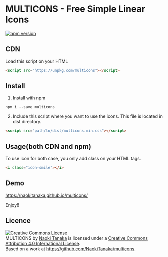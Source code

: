 # MULTICONS - Free Simple Linear Icons
[![npm version](https://badge.fury.io/js/multicons.svg)](https://badge.fury.io/js/multicons)

## CDN

Load this script on your HTML

```html
<script src="https://unpkg.com/multicons"></script>
```

## Install

1. Install with npm

```shell
npm i --save multicons
```

2. Include this script where you want to use the icons. This file is located in dist directory.

```html
<script src="path/to/dist/multicons.min.css"></script>
```

## Usage(both CDN and npm)
To use icon for both case, you only add class on your HTML tags.
```html
<i class="icon-smile"></i>
```

## Demo
<a href="https://naokitanaka.github.io/multicons/" target="_blank">https://naokitanaka.github.io/multicons/</a>

Enjoy!!

## Licence
<a rel="license" href="http://creativecommons.org/licenses/by/4.0/"><img alt="Creative Commons License" style="border-width:0" src="https://i.creativecommons.org/l/by/4.0/88x31.png" /></a><br /><span xmlns:dct="http://purl.org/dc/terms/" property="dct:title">MULTICONS</span> by <a xmlns:cc="http://creativecommons.org/ns#" href=" https://naokitanaka.github.io/multicons/" property="cc:attributionName" rel="cc:attributionURL">Naoki Tanaka</a> is licensed under a <a rel="license" href="http://creativecommons.org/licenses/by/4.0/">Creative Commons Attribution 4.0 International License</a>.<br />Based on a work at <a xmlns:dct="http://purl.org/dc/terms/" href="https://github.com/NaokiTanaka/multicons" rel="dct:source">https://github.com/NaokiTanaka/multicons</a>.
